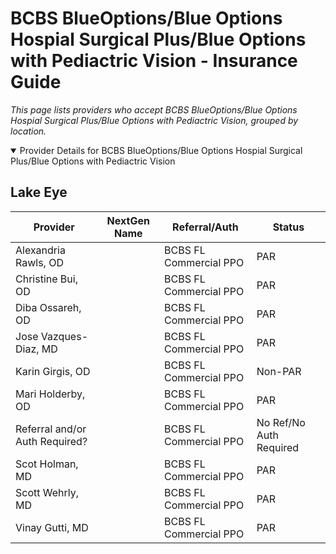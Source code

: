 # BCBS BlueOptions/Blue Options Hospial Surgical Plus/Blue Options with Pediactric Vision - Insurance Guide

*This page lists providers who accept BCBS BlueOptions/Blue Options Hospial Surgical Plus/Blue Options with Pediactric Vision, grouped by location.*

<details open><summary>Provider Details for BCBS BlueOptions/Blue Options Hospial Surgical Plus/Blue Options with Pediactric Vision</summary>

## Lake Eye 

| Provider | NextGen Name | Referral/Auth | Status |
|----------|-------------|--------------|--------|
| Alexandria Rawls, OD |  | BCBS FL Commercial PPO | PAR |
| Christine Bui, OD |  | BCBS FL Commercial PPO | PAR |
| Diba Ossareh, OD |  | BCBS FL Commercial PPO | PAR |
| Jose Vazques-Diaz, MD |  | BCBS FL Commercial PPO | PAR |
| Karin Girgis, OD |  | BCBS FL Commercial PPO | Non-PAR |
| Mari Holderby, OD |  | BCBS FL Commercial PPO | PAR |
| Referral and/or Auth Required? |  | BCBS FL Commercial PPO | No Ref/No Auth Required |
| Scot Holman, MD |  | BCBS FL Commercial PPO | PAR |
| Scott Wehrly, MD |  | BCBS FL Commercial PPO | PAR |
| Vinay Gutti, MD |  | BCBS FL Commercial PPO | PAR |

</details>


